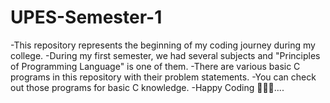 # UPES-Semester-1
-This repository represents the beginning of my coding journey during my college.
-During my first semester, we had several subjects and "Principles of Programming Language" is one of them. 
-There are various basic C programs in this repository with their problem statements.
-You can check out those programs for basic C knowledge.
-Happy Coding 🧑🏻‍💻....
